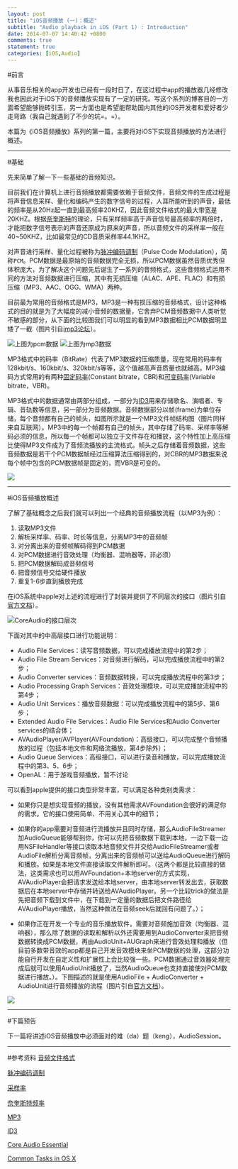 ```yaml
---
layout: post
title: "iOS音频播放 (一)：概述"
subtitle: "Audio playback in iOS (Part 1) : Introduction"
date: 2014-07-07 14:40:42 +0800
comments: true
statement: true
categories: [iOS,Audio]
---
```


#前言

从事音乐相关的app开发也已经有一段时日了，在这过程中app的播放器几经修改我也因此对于iOS下的音频播放实现有了一定的研究。写这个系列的博客目的一方面希望能够抛砖引玉，另一方面也是希望能帮助国内其他的iOS开发者和爱好者少走弯路（我自己就遇到了不少的坑=。=）。

本篇为《iOS音频播放》系列的第一篇，主要将对iOS下实现音频播放的方法进行概述。

----

#基础

先来简单了解一下一些基础的音频知识。

目前我们在计算机上进行音频播放都需要依赖于音频文件，音频文件的生成过程是将声音信息采样、量化和编码产生的数字信号的过程，人耳所能听到的声音，最低的频率是从20Hz起一直到最高频率20KHZ，因此音频文件格式的最大带宽是20KHZ。根据[奈奎斯特](http://zh.wikipedia.org/wiki/%E5%A5%88%E5%A5%8E%E6%96%AF%E7%89%B9%E9%A2%91%E7%8E%87)的理论，只有采样频率高于声音信号最高频率的两倍时，才能把数字信号表示的声音还原成为原来的声音，所以音频文件的采样率一般在40~50KHZ，比如最常见的CD音质采样率44.1KHZ。

对声音进行采样、量化过程被称为[脉冲编码调制](http://zh.wikipedia.org/wiki/%E8%84%88%E8%A1%9D%E7%B7%A8%E8%99%9F%E8%AA%BF%E8%AE%8A)（Pulse Code Modulation），简称`PCM`。PCM数据是最原始的音频数据完全无损，所以PCM数据虽然音质优秀但体积庞大，为了解决这个问题先后诞生了一系列的音频格式，这些音频格式运用不同的方法对音频数据进行压缩，其中有无损压缩（ALAC、APE、FLAC）和有损压缩（MP3、AAC、OGG、WMA）两种。

目前最为常用的音频格式是MP3，MP3是一种有损压缩的音频格式，设计这种格式的目的就是为了大幅度的减小音频的数据量，它舍弃PCM音频数据中人类听觉不敏感的部分，从下面的比较图我们可以明显的看到MP3数据相比PCM数据明显矮了一截（图片引自[imp3论坛](http://bbs.imp3.net/thread-243641-1-1.html)）。

![上图为pcm数据](/images/iOS-audio/pcm.jpg)
![上图为mp3数据](/images/iOS-audio/mp3.jpg)

MP3格式中的码率（BitRate）代表了MP3数据的压缩质量，现在常用的码率有128kbit/s、160kbit/s、320kbit/s等等，这个值越高声音质量也就越高。MP3编码方式常用的有两种[固定码率](http://zh.wikipedia.org/wiki/%E5%9B%BA%E5%AE%9A%E7%A0%81%E7%8E%87)(Constant bitrate，CBR)和[可变码率](http://zh.wikipedia.org/wiki/%E5%8F%AF%E5%8F%98%E7%A0%81%E7%8E%87)(Variable bitrate，VBR)。

MP3格式中的数据通常由两部分组成，一部分为[ID3](http://zh.wikipedia.org/zh/ID3)用来存储歌名、演唱者、专辑、音轨数等信息，另一部分为音频数据。音频数据部分以帧(frame)为单位存储，每个音频都有自己的帧头，如图所示就是一个MP3文件帧结构图（图片同样来自互联网）。MP3中的每一个帧都有自己的帧头，其中存储了码率、采样率等解码必须的信息，所以每一个帧都可以独立于文件存在和播放，这个特性加上高压缩比使得MP3文件成为了音频流播放的主流格式。帧头之后存储着音频数据，这些音频数据是若干个PCM数据帧经过压缩算法压缩得到的，对CBR的MP3数据来说每个帧中包含的PCM数据帧是固定的，而VBR是可变的。

![](/images/iOS-audio/mp3frame.jpg)

----

#iOS音频播放概述


了解了基础概念之后我们就可以列出一个经典的音频播放流程（以MP3为例）：

1. 读取MP3文件
2. 解析采样率、码率、时长等信息，分离MP3中的音频帧
3. 对分离出来的音频帧解码得到PCM数据
4. 对PCM数据进行音效处理（均衡器、混响器等，非必须）
5. 把PCM数据解码成音频信号
6. 把音频信号交给硬件播放
7. 重复1-6步直到播放完成

在iOS系统中apple对上述的流程进行了封装并提供了不同层次的接口（图片引自[官方文档](https://developer.apple.com/library/ios/documentation/MusicAudio/Conceptual/CoreAudioOverview/CoreAudioEssentials/CoreAudioEssentials.html#//apple_ref/doc/uid/TP40003577-CH10-SW1)）。

![CoreAudio的接口层次](/images/iOS-audio/api-architectural-layers.png)

下面对其中的中高层接口进行功能说明：

* Audio File Services：读写音频数据，可以完成播放流程中的第2步；
* Audio File Stream Services：对音频进行解码，可以完成播放流程中的第2步；
* Audio Converter services：音频数据转换，可以完成播放流程中的第3步；
* Audio Processing Graph Services：音效处理模块，可以完成播放流程中的第4步；
* Audio Unit Services：播放音频数据：可以完成播放流程中的第5步、第6步；
* Extended Audio File Services：Audio File Services和Audio Converter services的结合体；
* AVAudioPlayer/AVPlayer(AVFoundation)：高级接口，可以完成整个音频播放的过程（包括本地文件和网络流播放，第4步除外）；
* Audio Queue Services：高级接口，可以进行录音和播放，可以完成播放流程中的第3、5、6步；
* OpenAL：用于游戏音频播放，暂不讨论

可以看到apple提供的接口类型非常丰富，可以满足各种类别类需求：

* 如果你只是想实现音频的播放，没有其他需求AVFoundation会很好的满足你的需求。它的接口使用简单、不用关心其中的细节；

* 如果你的app需要对音频进行流播放并且同时存储，那么AudioFileStreamer加AudioQueue能够帮到你，你可以先把音频数据下载到本地，一边下载一边用NSFileHandler等接口读取本地音频文件并交给AudioFileStreamer或者AudioFile解析分离音频帧，分离出来的音频帧可以送给AudioQueue进行解码和播放。如果是本地文件直接读取文件解析即可。（这两个都是比较直接的做法，这类需求也可以用AVFoundation+本地server的方式实现，AVAudioPlayer会把请求发送给本地server，由本地server转发出去，获取数据后在本地server中存储并转送给AVAudioPlayer。另一个比较trick的做法是先把音频下载到文件中，在下载到一定量的数据后把文件路径给AVAudioPlayer播放，当然这种做法在音频seek后就回有问题了。）；

* 如果你正在开发一个专业的音乐播放软件，需要对音频施加音效（均衡器、混响器），那么除了数据的读取和解析以外还需要用到AudioConverter来把音频数据转换成PCM数据，再由AudioUnit+AUGraph来进行音效处理和播放（但目前多数带音效的app都是自己开发音效模块来坐PCM数据的处理，这部分功能自行开发在自定义性和扩展性上会比较强一些。PCM数据通过音效器处理完成后就可以使用AudioUnit播放了，当然AudioQueue也支持直接使对PCM数据进行播放。）。下图描述的就是使用AudioFile + AudioConverter + AudioUnit进行音频播放的流程（图片引自[官方文档](https://developer.apple.com/library/ios/documentation/MusicAudio/Conceptual/CoreAudioOverview/ARoadmaptoCommonTasks/ARoadmaptoCommonTasks.html#//apple_ref/doc/uid/TP40003577-CH6-SW1)）。

![](/images/iOS-audio/audioUnitPlay.jpg)

----

#下篇预告

下一篇将讲述iOS音频播放中必须面对的难（da）题（keng），AudioSession。


----

#参考资料
[音频文件格式](http://zh.wikipedia.org/zh/%E9%9F%B3%E9%A2%91%E6%96%87%E4%BB%B6%E6%A0%BC%E5%BC%8F)

[脉冲编码调制](http://zh.wikipedia.org/wiki/%E8%84%88%E8%A1%9D%E7%B7%A8%E8%99%9F%E8%AA%BF%E8%AE%8A)

[采样率](http://zh.wikipedia.org/zh/%E9%87%87%E6%A0%B7%E7%8E%87)

[奈奎斯特频率](http://zh.wikipedia.org/wiki/%E5%A5%88%E5%A5%8E%E6%96%AF%E7%89%B9%E9%A2%91%E7%8E%87)

[MP3](http://zh.wikipedia.org/wiki/MP3)

[ID3](http://zh.wikipedia.org/zh/ID3)

[Core Audio Essential](https://developer.apple.com/library/ios/documentation/MusicAudio/Conceptual/CoreAudioOverview/CoreAudioEssentials/CoreAudioEssentials.html#//apple_ref/doc/uid/TP40003577-CH10-SW1)

[Common Tasks in OS X](https://developer.apple.com/library/ios/documentation/MusicAudio/Conceptual/CoreAudioOverview/ARoadmaptoCommonTasks/ARoadmaptoCommonTasks.html#//apple_ref/doc/uid/TP40003577-CH6-SW1)